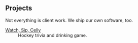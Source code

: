 ## Projects

Not everything is client work. We ship our own software, too.

<dl>
  <dt><a href="">Watch, Sip, Celly</a></dt>
  <dd>Hockey trivia and drinking game.</dd>
</dl>
